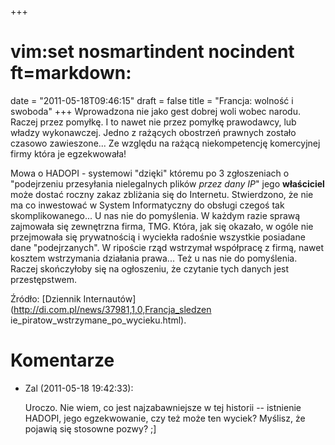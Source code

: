 +++
# vim:set nosmartindent nocindent ft=markdown:
date = "2011-05-18T09:46:15"
draft = false
title = "Francja: wolność i swoboda"
+++
Wprowadzona nie jako gest dobrej woli wobec narodu. Raczej przez pomyłkę. I to
nawet nie przez pomyłkę prawodawcy, lub władzy wykonawczej. Jedno z rażących
obostrzeń prawnych zostało czasowo zawieszone... Ze względu na rażącą
niekompetencję komercyjnej firmy która je egzekwowała!

Mowa o HADOPI - systemowi "dzięki" któremu po 3 zgłoszeniach o "podejrzeniu
przesyłania nielegalnych plików _przez dany IP_" jego **właściciel** może
dostać roczny zakaz zbliżania się do Internetu. Stwierdzono, że nie ma co
inwestować w System Informatyczny do obsługi czegoś tak skomplikowanego... U
nas nie do pomyślenia. W każdym razie sprawą zajmowała się zewnętrzna firma,
TMG. Która, jak się okazało, w ogóle nie przejmowała się prywatnością i
wyciekła radośnie wszystkie posiadane dane "podejrzanych". W ripoście rząd
wstrzymał współpracę z firmą, nawet kosztem wstrzymania działania prawa... Też
u nas nie do pomyślenia. Raczej skończyłoby się na ogłoszeniu, że czytanie
tych danych jest przestępstwem.

Źródło: [Dziennik Internautów](http://di.com.pl/news/37981,1,0,Francja_sledzen
ie_piratow_wstrzymane_po_wycieku.html).

# Komentarze

* Zal (2011-05-18 19:42:33): <p>Uroczo. Nie wiem, co jest najzabawniejsze w tej
  historii -- istnienie HADOPI, jego egzekwowanie, czy też może ten wyciek?
  Myślisz, że pojawią się stosowne pozwy? ;]</p>
